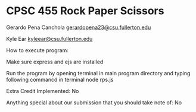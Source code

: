 # CPSC 455 Rock Paper Scissors

Gerardo Pena Canchola
gerardopena23@csu.fullerton.edu

Kyle Ear 
kyleear@csu.fullerton.edu



How to execute program:

   Make sure express and ejs are installed
   
   Run the program by opening terminal in main program directory and typing following commancd in terminal
      node rps.js

Extra Credit Implemented:
    No

Anything special about our submission that you should take note of:
    No

